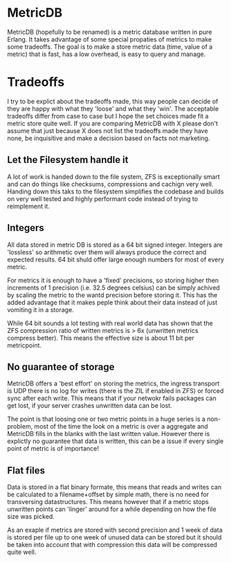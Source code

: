 # MetricDB
MetricDB (hopefully to be renamed) is a metric database written in pure Erlang. It takes advantage of some special propaties of metrics to make some tradeoffs. The goal is to make a store metric data (time, value of a metric) that is fast, has a low overhead, is easy to query and manage.

# Tradeoffs
I try to be explict about the tradeoffs made, this way people can decide of they are happy with what they 'loose' and what they 'win'. The acceptable tradeoffs differ from case to case but I hope the set choices made fit a metric store quite well. If you are comparing MetricDB with X please don't assume that just because X does not list the tradeoffs made they have none, be inquisitive and make a decision based on facts not marketing.


## Let the Filesystem handle it
A lot of work is handed down to the file system, ZFS is exceptionally smart and can do things like checksums, compressions and cachign very well. Handing down this taks to the filesystem simplifies the codebase and builds on very well tested and highly performant code instead of trying to reimplement it.

## Integers
All data stored in metric DB is stored as a 64 bit signed integer. Integers are 'lossless' so arithmetic over them will always produce the correct and expected results. 64 bit shuld offer large enough numbers for most of every metric.

For metrics it is enough to have a 'fixed' precisions, so storing higher then increments of 1 precision (i.e. 32.5 degrees celsius) can be simply achived by scaling the metric to the wantd precision before storing it. This has the added advantage that it makes peple think about their data instead of just vomiting it in a storage.

While 64 bit sounds a lot testing with real world data has shown that the ZFS compression ratio of written metrics is > 6x (unwritten metrics compress better). This means the effective size is about 11 bit per metricpoint.

## No guarantee of storage
MetricDB offers a 'best effort' on storing the metrics, the ingress transport is UDP there is no log for writes (there is the ZIL if enabled in ZFS) or forced sync after each write. This means that if your netwokr fails packages can get lost, if your server crashes unwritten data can be lost.

The point is that loosing one or two metric points in a huge series is a non-problem, most of the time the look on a metric is over a aggregate and MetricDB fills in the blanks with the last written value. However there is explictly no guarantee that data is written, this can be a issue if every single point of metric is of importance!

## Flat files
Data is stored in a flat binary formate, this means that reads and writes can be calculated to a filename+offset by simple math, there is no need for transversing datastructures. This means however that if a metric stops unwritten points can 'linger' around for a while depending on how the file size was picked.

As an exaple if metrics are stored with second precision and 1 week of data is stored per file up to one week of unused data can be stored but it should be taken into account that with compression this data will be compressed quite well.
